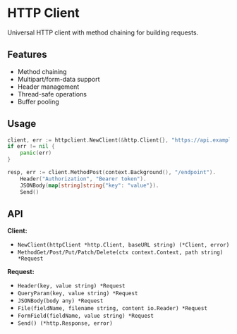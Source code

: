 # HTTP Client

Universal HTTP client with method chaining for building requests.

## Features

- Method chaining
- Multipart/form-data support  
- Header management
- Thread-safe operations
- Buffer pooling

## Usage

```go
client, err := httpclient.NewClient(&http.Client{}, "https://api.example.com")
if err != nil {
    panic(err)
}

resp, err := client.MethodPost(context.Background(), "/endpoint").
    Header("Authorization", "Bearer token").
    JSONBody(map[string]string{"key": "value"}).
    Send()
```

## API

**Client:**
- `NewClient(httpClient *http.Client, baseURL string) (*Client, error)`
- `MethodGet/Post/Put/Patch/Delete(ctx context.Context, path string) *Request`

**Request:**
- `Header(key, value string) *Request`
- `QueryParam(key, value string) *Request`  
- `JSONBody(body any) *Request`
- `File(fieldName, filename string, content io.Reader) *Request`
- `FormField(fieldName, value string) *Request`
- `Send() (*http.Response, error)`